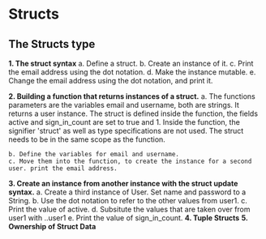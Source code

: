 Structs
=======
## The Structs type

**1. The struct syntax**
    a. Define a struct.
    b. Create an instance of it.
    c. Print the email address using the dot notation.
    d. Make the instance mutable.
    e. Change the email address using the dot notation, and print it.

 **2. Building a function that returns instances of a struct.**
    a. The functions parameters are the variables email and username, both are strings. It returns a user instance. The struct is defined inside the function, the fields active and sign_in_count are set to true and 1. Inside the function, the signifier 'struct' as well as type specifications are not used. The struct needs to be in the same scope as the function.

    b. Define the variables for email and username.
    c. Move them into the function, to create the instance for a second user. print the email address.

**3. Create an instance from another instance with the struct update syntax.**
    a. Create a third instance of User. Set name and password to a String.
    b. Use the dot notation to refer to the other values from user1.
    c. Print the value of active.
    d. Subsitute the values that are taken over from user1 with  ..user1
    e. Print the value of sign_in_count.
**4. Tuple Structs**
**5. Ownership of Struct Data**
